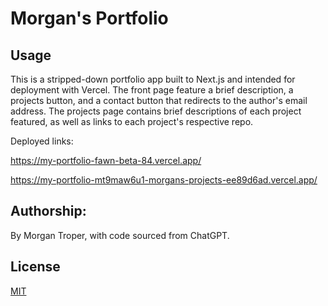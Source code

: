 # Morgan's Portfolio 

## Usage

This is a stripped-down portfolio app built to Next.js and intended for deployment with Vercel. The front page feature a brief description, a projects button, and a contact button that redirects to the author's email address. The projects page contains brief descriptions of each project featured, as well as links to each project's respective repo.

Deployed links:

https://my-portfolio-fawn-beta-84.vercel.app/

https://my-portfolio-mt9maw6u1-morgans-projects-ee89d6ad.vercel.app/

## Authorship:

By Morgan Troper, with code sourced from ChatGPT.

## License

[MIT](https://choosealicense.com/licenses/mit/)
